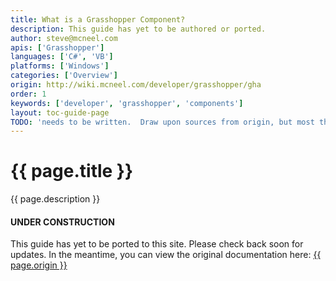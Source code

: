 ```yaml
---
title: What is a Grasshopper Component?
description: This guide has yet to be authored or ported.
author: steve@mcneel.com
apis: ['Grasshopper']
languages: ['C#', 'VB']
platforms: ['Windows']
categories: ['Overview']
origin: http://wiki.mcneel.com/developer/grasshopper/gha
order: 1
keywords: ['developer', 'grasshopper', 'components']
layout: toc-guide-page
TODO: 'needs to be written.  Draw upon sources from origin, but most things are out-of-date'
---
```


# {{ page.title }}

{{ page.description }}

<div class="bs-callout bs-callout-danger">
  <h4>UNDER CONSTRUCTION</h4>
  <p>This guide has yet to be ported to this site.  Please check back soon for updates.  
  In the meantime, you can view the original documentation here:
  <a href="{{ page.origin }}">{{ page.origin }}</a></p>
</div>
